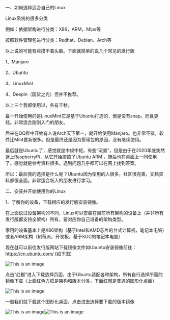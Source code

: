 一、如何选择适合自己的Linux

Linux系统的很多分类

例如：依据架构进行分类：X86，ARM，Mips等

按照软件管理包进行分类：Redhat、Debian、Arch等

以上说的可能有些摸不着头脑。下面就简单的说几个常见的发行版

1、Manjaro

2、Ubuntu

3、LinuxMint

4、Deepin（国货之光）但并不推荐。

以上三个我都使用过，各有千秋。

最一开始使用的是LinuxMint它是基于Ubuntu打造的，但是没有snap。而且更轻。非常适合刚刚入门的朋友。

后来在QQ群中开始有人说Arch天下第一，就开始使用Manjaro。也非常不错，软件比Mint要新很多。但是最终还是因为管理包的原因，没有继续使用。

最后就是Ubuntu了，感觉就是中规中矩。有些“沉重”，但是由于在2020年底突然迷上RaspberryPi，从它开始按照了Ubuntu ARM ，随后也在桌面上一同使用了。感觉就是参考资料很多。遇到问题几乎都可以在网上找到答案。

所以：最后我的选择是什么呢？Ubuntu因为使用的人很多，社区很完善，文档资料都很全面。非常适合新入的朋友进行学习。
 
二、安装并开始使用你的Linux

1、了解你的设备，下载相应的发行版安装镜像。

在上面说过设备架构的不同，Linux可以安装在目前所有架构的设备上（并非所有发行版都支持全架构）所有，要对应你自己设备的架构类型。

家用的设备基本上是X86架构（基于Intel和AMD芯片的台式计算机，笔记本电脑）或者ARM架构（树莓派，开发板，基于SOC的笔记本电脑）

现在就可以前往发行版网站下载镜像文件如Ubuntu安装镜像前往：https://cn.ubuntu.com/ (如下图）

![This is an image](https://github.com/xiangdongping999/xdp/blob/master/pic/ubuntu%E4%B8%8B%E8%BD%BD1.jpg?raw=true) 

点击“红框”进入下载选择页面，由于Ubuntu适配各种架构，所有自行选择所需的镜像下载（上面红色方框是架构和版本分类，下面红圈是普通的图形化桌面）

![This is an image](https://raw.githubusercontent.com/xiangdongping999/xdp/b31956f24a2e58de4a6662ef3103c236752d0e9d/pic/ubuntu%E4%B8%8B%E8%BD%BD2.jpg?raw=true)

一般我们就下载这个图形化桌面，点击进去选择要下载的版本镜像

![This is an image](https://github.com/xiangdongping999/xdp/blob/master/pic/Ubuntu%E7%89%88%E6%9C%AC%E9%80%89%E6%8B%A91.jpg?raw=true
)![This is an image](https://github.com/xiangdongping999/xdp/blob/master/pic/Ubuntu%E7%89%88%E6%9C%AC%E9%80%89%E6%8B%A92.jpg?raw=true)


   
   
 
